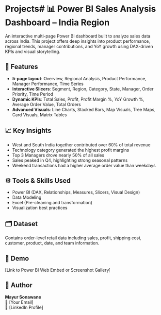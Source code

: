 # Projects# 📊 Power BI Sales Analysis Dashboard – India Region

An interactive multi-page Power BI dashboard built to analyze sales data across India. This project offers deep insights into product performance, regional trends, manager contributions, and YoY growth using DAX-driven KPIs and visual storytelling.

## 🚀 Features
- **5-page layout**: Overview, Regional Analysis, Product Performance, Manager Performance, Time Series
- **Interactive Slicers**: Segment, Region, Category, State, Manager, Order Priority, Time Period
- **Dynamic KPIs**: Total Sales, Profit, Profit Margin %, YoY Growth %, Average Order Value, Total Orders
- **Advanced Visuals**: Line Charts, Stacked Bars, Map Visuals, Tree Maps, Card Visuals, Matrix Tables

## 📈 Key Insights
- West and South India together contributed over 60% of total revenue
- Technology category generated the highest profit margins
- Top 3 Managers drove nearly 50% of all sales
- Sales peaked in Q4, highlighting strong seasonal patterns
- Weekend transactions had a higher average order value than weekdays

## ⚙️ Tools & Skills Used
- Power BI (DAX, Relationships, Measures, Slicers, Visual Design)
- Data Modeling
- Excel (Pre-cleaning and transformation)
- Visualization best practices

## 🗂️ Dataset
Contains order-level retail data including sales, profit, shipping cost, customer, product, date, and team information.

## 📎 Demo
[Link to Power BI Web Embed or Screenshot Gallery]

## 👤 Author
**Mayur Sonawane**  
📧 [Your Email]  
🔗 [LinkedIn Profile]  
